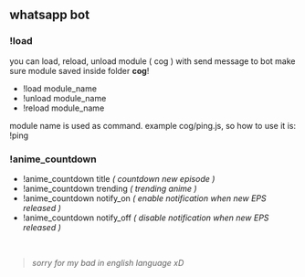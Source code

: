 ## whatsapp bot

### !load
you can load, reload, unload module ( cog ) with send message to bot
make sure module saved inside folder <b>cog</b>!
- !load module_name
- !unload module_name
- !reload module_name

module name is used as command. example cog/ping.js, so how to use it is: !ping
<br>

### !anime_countdown
- !anime_countdown title *( countdown new episode )*
- !anime_countdown trending *( trending anime )*
- !anime_countdown notify_on *( enable notification when new EPS released )*
- !anime_countdown notify_off *( disable notification when new EPS released )*
<br>

> *sorry for my bad in english language xD*
